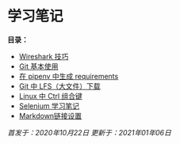 # 学习笔记

**目录：**

- [Wireshark 技巧](./Wireshark使用技巧.md)
- [Git 基本使用](Git学习笔记.md)
- [在 pipenv 中生成 requirements](转换requirements几种技巧.md)
- [Git 中 LFS（大文件）下载](./Git-LFS.md)
- [Linux 中 Ctrl 组合键](./Linux中Ctrl组合键.md)
- [Selenium 学习笔记](./Selenium学习笔记.md)
- [Markdown链接设置](./Markdown链接设置.md)

*首发于：2020年10月22日*
*更新于：2021年01年06日*
